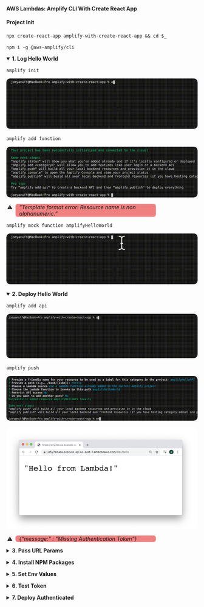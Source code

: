 #### AWS Lambdas: Amplify CLI With Create React App  ####

<p></p>

#### Project Init ####

<p></p>

<pre><code>npx create-react-app amplify-with-create-react-app && cd $_</code></pre>

<p></p>

<pre><code>npm i -g @aws-amplify/cli</code></pre>


<p></p>


<details open>
<summary><strong>1. Log Hello World</strong>
</summary>

<p></p>


<pre><code>amplify init</code></pre>


<p></p>


<img style="border-radius:10px" src="../assets/amplify-init.gif"/>


<p></p>


<pre><code>amplify add function</code></pre>


<p></p>


<img style="border-radius:10px" src="../assets/amplify-add-function.gif"/>


<p><p>

<ul>
  <li style="list-style-type: '⚠️  ';background-color:lightCoral;border-radius:6px;padding-left:10px;max-width:360px"><em>“Template format error: Resource name is non alphanumeric.”</em></li>
</ul>


<p></p>


<pre><code>amplify mock function amplifyHelloWorld</code></pre>


<p></p>


<img style="border-radius:10px" src="../assets/amplify-mock-function.gif"/>


<p></p>


</details>


<p></p>


<details open>
<summary><strong>2. Deploy Hello World</strong>
</summary>


<p></p>


<pre><code>amplify add api</code></pre>


<p></p>


<img style="border-radius:10px" src="../assets/amplify-add-api.gif"/>


<p></p>


<pre><code>amplify push</code></pre>


<p></p>


<img style="border-radius:10px" src="../assets/amplify-push.gif"/>


<p></p>


<img style="border-radius:10px" src="../assets/amplify-hello.png"/>


<p><p>

<ul>
  <li style="list-style-type: '⚠️  ';background-color:lightCoral;border-radius:6px;padding-left:10px;max-width:360px"><em>{"message:" : "Missing Authentication Token"}</em></li>
</ul>


<p></p>


</details>

<p></p>


<details closed>
<summary><strong>3. Pass URL Params</strong>
</summary>

<p></p>

<em>Details in progress.</em>

<p></p>

</details>


<p></p>


<details closed>
<summary><strong>4. Install NPM Packages</strong>
</summary>

<p></p>

<em>Details in progress.</em>

<p></p>

</details>

<p></p>


<details closed>
<summary><strong>5. Set Env Values</strong>
</summary>

<p></p>

<em>Details in progress.</em>

<p></p>

</details>

<p></p>


<details closed>
<summary><strong>6. Test Token</strong>
</summary>

<p></p>

<em>Details in progress.</em>

<p></p>

</details>

<p></p>


<details closed>
<summary><strong>7. Deploy Authenticated</strong>
</summary>

<p></p>

<em>Details in progress.</em>

<p></p>

</details>